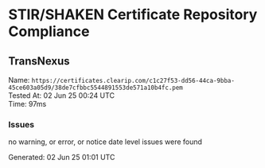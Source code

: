 # STIR/SHAKEN Certificate Repository Compliance

## TransNexus

Name: `https://certificates.clearip.com/c1c27f53-dd56-44ca-9bba-45ce603a05d9/38de7cfbbc5544891553de571a10b4fc.pem`\
Tested At: 02 Jun 25 00:24 UTC\
Time: 97ms

### Issues

no warning, or error, or notice date level issues were found

Generated: 02 Jun 25 01:01 UTC